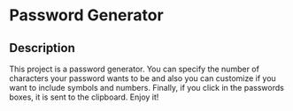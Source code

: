 # Password Generator

## Description

This project is a password generator. You can specify the number of characters your password wants to be and also you can customize if you want to include symbols and numbers. Finally, if you click in the passwords boxes, it is sent to the clipboard. Enjoy it!
